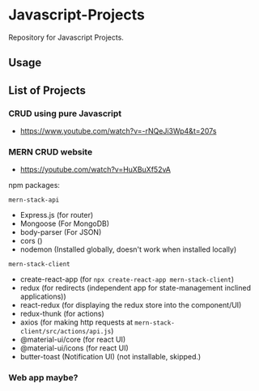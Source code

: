 # Javascript-Projects

Repository for Javascript Projects.

## Usage

## List of Projects

### CRUD using pure Javascript

- <https://www.youtube.com/watch?v=-rNQeJi3Wp4&t=207s>

### MERN CRUD website

- <https://youtube.com/watch?v=HuXBuXf52vA>

npm packages:

`mern-stack-api`

- Express.js (for router)
- Mongoose (For MongoDB)
- body-parser (For JSON)
- cors ()
- nodemon (Installed globally, doesn't work when installed locally)

`mern-stack-client`

- create-react-app (for `npx create-react-app mern-stack-client`)
- redux (for redirects (independent app for state-management inclined applications))
- react-redux (for displaying the redux store into the component/UI)
- redux-thunk (for actions)
- axios (for making http requests at `mern-stack-client/src/actions/api.js`)
- @material-ui/core (for react UI)
- @material-ui/icons (for react UI)
- butter-toast (Notification UI) (not installable, skipped.)

### Web app maybe?
